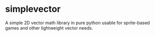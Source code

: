 # simplevector
A simple 2D vector math library in pure python usable for sprite-based games and other lightweight vector needs.
